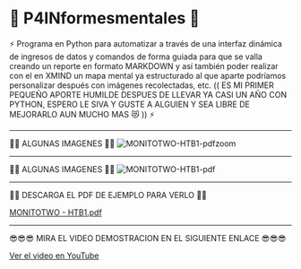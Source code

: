 # 🐍 P4INformesmentales 🐍
⚡ Programa en Python para automatizar a través de una interfaz dinámica de ingresos de datos y comandos de forma guiada para que se valla creando un reporte en formato MARKDOWN y así también poder realizar con el en XMIND un mapa mental ya estructurado al que aparte podríamos personalizar después con imágenes recolectadas, etc. (( ES MI PRIMER PEQUEÑO APORTE HUMILDE DESPUES DE LLEVAR YA CASI UN AÑO CON PYTHON, ESPERO LE SIVA Y GUSTE A ALGUIEN Y SEA LIBRE DE MEJORARLO AUN MUCHO MAS 😻  )) ⚡

-----------------------------------------------------------------------------------------------------------------------------
👀👀 ALGUNAS IMAGENES 👀👀
![MONITOTWO-HTB1-pdfzoom](https://github.com/MammaniNelsonD/P4INformesmentales/assets/114308492/36a5beac-abcc-40c4-abbe-22f059dad178)

-----------------------------------------------------------------------------------------------------------------------------
👀👀 ALGUNAS IMAGENES 👀👀
![MONITOTWO-HTB1-pdf](https://github.com/MammaniNelsonD/P4INformesmentales/assets/114308492/132bc10e-bda5-4b64-af4d-84b3a20d906e)

-----------------------------------------------------------------------------------------------------------------------------
🤩🤩 DESCARGA EL PDF DE EJEMPLO PARA VERLO 🤩🤩

[MONITOTWO - HTB1.pdf](https://github.com/MammaniNelsonD/P4INformesmentales/files/12733537/MONITOTWO.-.HTB1.pdf)

-----------------------------------------------------------------------------------------------------------------------------
😎😎😎 MIRA EL VIDEO DEMOSTRACION EN EL SIGUIENTE ENLACE 😎😎😎

[Ver el video en YouTube](https://www.youtube.com/watch?v=Hml2fCZ_qCM)
